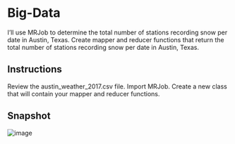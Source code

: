 # Big-Data

I’ll use MRJob to determine the total number of stations recording snow per date in Austin, Texas.
Create mapper and reducer functions that return the total number of stations recording snow per date in Austin, Texas.

## Instructions
Review the austin_weather_2017.csv file.
Import MRJob.
Create a new class that will contain your mapper and reducer functions.

## Snapshot  
![image](https://github.com/sunghea/Big-Data/assets/143130002/9304eb63-3769-42dd-9d2e-e0b75b2e2c82)
